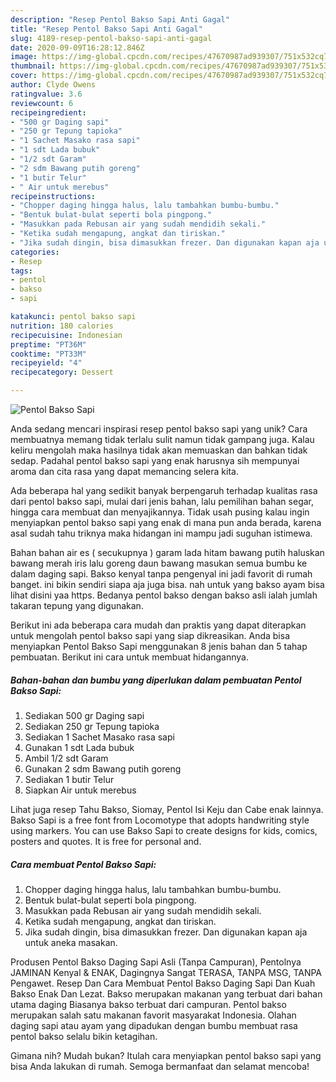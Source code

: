 ```yaml
---
description: "Resep Pentol Bakso Sapi Anti Gagal"
title: "Resep Pentol Bakso Sapi Anti Gagal"
slug: 4189-resep-pentol-bakso-sapi-anti-gagal
date: 2020-09-09T16:28:12.846Z
image: https://img-global.cpcdn.com/recipes/47670987ad939307/751x532cq70/pentol-bakso-sapi-foto-resep-utama.jpg
thumbnail: https://img-global.cpcdn.com/recipes/47670987ad939307/751x532cq70/pentol-bakso-sapi-foto-resep-utama.jpg
cover: https://img-global.cpcdn.com/recipes/47670987ad939307/751x532cq70/pentol-bakso-sapi-foto-resep-utama.jpg
author: Clyde Owens
ratingvalue: 3.6
reviewcount: 6
recipeingredient:
- "500 gr Daging sapi"
- "250 gr Tepung tapioka"
- "1 Sachet Masako rasa sapi"
- "1 sdt Lada bubuk"
- "1/2 sdt Garam"
- "2 sdm Bawang putih goreng"
- "1 butir Telur"
- " Air untuk merebus"
recipeinstructions:
- "Chopper daging hingga halus, lalu tambahkan bumbu-bumbu."
- "Bentuk bulat-bulat seperti bola pingpong."
- "Masukkan pada Rebusan air yang sudah mendidih sekali."
- "Ketika sudah mengapung, angkat dan tiriskan."
- "Jika sudah dingin, bisa dimasukkan frezer. Dan digunakan kapan aja untuk aneka masakan."
categories:
- Resep
tags:
- pentol
- bakso
- sapi

katakunci: pentol bakso sapi 
nutrition: 180 calories
recipecuisine: Indonesian
preptime: "PT36M"
cooktime: "PT33M"
recipeyield: "4"
recipecategory: Dessert

---
```



![Pentol Bakso Sapi](https://img-global.cpcdn.com/recipes/47670987ad939307/751x532cq70/pentol-bakso-sapi-foto-resep-utama.jpg)

Anda sedang mencari inspirasi resep pentol bakso sapi yang unik? Cara membuatnya memang tidak terlalu sulit namun tidak gampang juga. Kalau keliru mengolah maka hasilnya tidak akan memuaskan dan bahkan tidak sedap. Padahal pentol bakso sapi yang enak harusnya sih mempunyai aroma dan cita rasa yang dapat memancing selera kita.

Ada beberapa hal yang sedikit banyak berpengaruh terhadap kualitas rasa dari pentol bakso sapi, mulai dari jenis bahan, lalu pemilihan bahan segar, hingga cara membuat dan menyajikannya. Tidak usah pusing kalau ingin menyiapkan pentol bakso sapi yang enak di mana pun anda berada, karena asal sudah tahu triknya maka hidangan ini mampu jadi suguhan istimewa.

Bahan bahan air es ( secukupnya ) garam lada hitam bawang putih haluskan bawang merah iris lalu goreng daun bawang masukan semua bumbu ke dalam daging sapi. Bakso kenyal tanpa pengenyal ini jadi favorit di rumah banget. ini bikin sendiri siapa aja juga bisa. nah untuk yang bakso ayam bisa lihat disini yaa https. Bedanya pentol bakso dengan bakso asli ialah jumlah takaran tepung yang digunakan.


Berikut ini ada beberapa cara mudah dan praktis yang dapat diterapkan untuk mengolah pentol bakso sapi yang siap dikreasikan. Anda bisa menyiapkan Pentol Bakso Sapi menggunakan 8 jenis bahan dan 5 tahap pembuatan. Berikut ini cara untuk membuat hidangannya.

<!--inarticleads1-->

##### Bahan-bahan dan bumbu yang diperlukan dalam pembuatan Pentol Bakso Sapi:

1. Sediakan 500 gr Daging sapi
1. Sediakan 250 gr Tepung tapioka
1. Sediakan 1 Sachet Masako rasa sapi
1. Gunakan 1 sdt Lada bubuk
1. Ambil 1/2 sdt Garam
1. Gunakan 2 sdm Bawang putih goreng
1. Sediakan 1 butir Telur
1. Siapkan  Air untuk merebus


Lihat juga resep Tahu Bakso, Siomay, Pentol Isi Keju dan Cabe enak lainnya. Bakso Sapi is a free font from Locomotype that adopts handwriting style using markers. You can use Bakso Sapi to create designs for kids, comics, posters and quotes. It is free for personal and. 

<!--inarticleads2-->

##### Cara membuat Pentol Bakso Sapi:

1. Chopper daging hingga halus, lalu tambahkan bumbu-bumbu.
1. Bentuk bulat-bulat seperti bola pingpong.
1. Masukkan pada Rebusan air yang sudah mendidih sekali.
1. Ketika sudah mengapung, angkat dan tiriskan.
1. Jika sudah dingin, bisa dimasukkan frezer. Dan digunakan kapan aja untuk aneka masakan.


Produsen Pentol Bakso Daging Sapi Asli (Tanpa Campuran), Pentolnya JAMINAN Kenyal &amp; ENAK, Dagingnya Sangat TERASA, TANPA MSG, TANPA Pengawet. Resep Dan Cara Membuat Pentol Bakso Daging Sapi Dan Kuah Bakso Enak Dan Lezat. Bakso merupakan makanan yang terbuat dari bahan utama daging Biasanya bakso terbuat dari campuran. Pentol bakso merupakan salah satu makanan favorit masyarakat Indonesia. Olahan daging sapi atau ayam yang dipadukan dengan bumbu membuat rasa pentol bakso selalu bikin ketagihan. 

Gimana nih? Mudah bukan? Itulah cara menyiapkan pentol bakso sapi yang bisa Anda lakukan di rumah. Semoga bermanfaat dan selamat mencoba!
